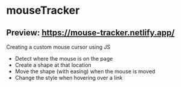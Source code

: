 # mouseTracker
## Preview: https://mouse-tracker.netlify.app/

Creating a custom mouse cursor using JS
- Detect where the mouse is on the page
- Create a shape at that location
- Move the shape (with easing) when the mouse is moved
- Change the style when hovering over a link
